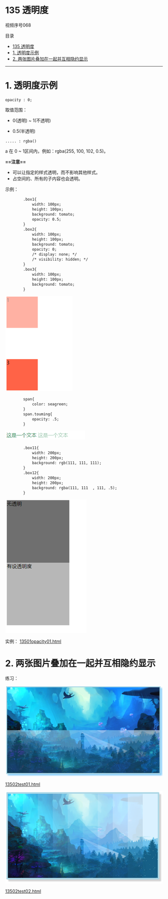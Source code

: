 # 135 透明度

视频序号068

目录
- [135 透明度](#135-透明度)
- [1. 透明度示例](#1-透明度示例)
- [2. 两张图片叠加在一起并互相隐约显示](#2-两张图片叠加在一起并互相隐约显示)


***

# 1. 透明度示例

```
opacity : 0;
```

取值范围：

* 0(透明) ~ 1(不透明)

* 0.5(半透明)



```
..... : rgba()
```

a 在 0 ~ 1区间内，例如：rgba(255, 100, 102, 0.5)。



**==注意==**

* 可以让指定的样式透明，而不影响其他样式。
* 占空间的、所有的子内容也会透明。



示例：

```
        .box1{
            width: 100px;
            height: 100px;
            background: tomato;
            opacity: 0.5;
        }
        .box2{
            width: 100px;
            height: 100px;
            background: tomato;
            opacity: 0;
            /* display: none; */
            /* visibility: hidden; */
        }
        .box3{
            width: 100px;
            height: 100px;
            background: tomato;
        }
```

![1350101](img/1350101.png)

```
        span{
            color: seagreen;
        }
        span.touming{
            opacity: .5;
        }
```

![1350102](img/1350102.png)

```
        .box11{
            width: 200px;
            height: 200px;
            background: rgb(111, 111, 111);
        }
        .box12{
            width: 200px;
            height: 200px;
            background: rgba(111, 111  , 111, .5);
        }
```

![1350103](img/1350103.png)

实例：  [13501opacity01.html](13501opacity01.html) 



# 2. 两张图片叠加在一起并互相隐约显示

练习：

![1350201](img/1350201.png)

 [13502test01.html](13502test01.html) 

![1350202](img/1350202.png)

 [13502test02.html](13502test02.html) 